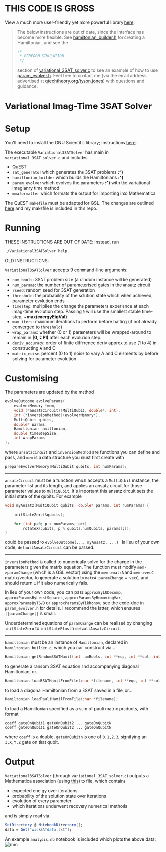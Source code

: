 THIS CODE IS GROSS
===================

View a much more user-friendly yet more powerful library [here](https://github.com/TysonRayJones/DissipativeRecompiler):





> The below instructions are out of date, since the interface has become more flexible.
> See [hamiltonian_builder.h](hamiltonian_builder.h) for creating a Hamiltonian, and see the 
> ```C
> /*
>  * PERFORM SIMULATION
>  */
> ```
> section of [variational_3SAT_solver.c](variational_3SAT_solver.c) to see an example of how to use [param_evolver.h](param_evolver.h).
> Feel free to contact me (via the email address advertised at [qtechtheory.org/tyson.jones](https://qtechtheory.org/person/tyson.jones/)) with questions and guidance.

Variational Imag-Time 3SAT Solver
========

# Setup

You'll need to install the GNU Scientific library; instructions [here](https://gist.github.com/TysonRayJones/af7bedcdb8dc59868c7966232b4da903).

The executable `Variational3SATSolver` has main in `variational_3SAT_solver.c` and includes
- QuEST
- `sat_generator` which generates the 3SAT problems **:^)**
- `hamiltonian_builder` which builds the Hamiltonians **:^)**
- `param_evolver` which evolves the parameters **:^)** with the variational imagianry time method
- `mmaformatter` which formats the output for importing into Mathematica

The QuEST `makefile` must be adapted for GSL. The changes are outlined [here](https://gist.github.com/TysonRayJones/af7bedcdb8dc59868c7966232b4da903) and my makefile is included in this repo.

# Running

THESE INSTRUCTIONS ARE OUT OF DATE: instead, run
```bash
./Variational3SATSolver help
```
OLD INSTRUCTIONS:

`Variational3SATSolver` accepts 9 command-line arguments:
- `num_bools`: 3SAT problem size (a random instance will be generated)
 - `num_params`: the number of parameterised gates in the ansatz circuit
 -  `rseed`: random seed for 3SAT generation 
 - `threshold`: the probability of the solution state which when achieved, parameter evolution ends
 - `timestep`: multiplies the change the parameters experience at each imag-time evolution step. Passing `0` will use the smallest stable time-step, ~**max(energyEigVal)**
 - `max_iters`: maximum iterations to perform before halting (if not already converged to `threshold`)
 -  `wrap_params`: whether (0 or 1) parameters will be wrapped-around to remain in **[0, 2 PI)** after each evolution step.
 - `deriv_accuracy`: order of finite difference deriv approx to use (1 to 4) in constructing A and C
 - `matrix_noise`: percent (0 to 1) noise to vary A and C elements by before solving for parameter evolution


# Customising

The parameters are updated by the method
```C
evolveOutcome evolveParams(
	evolverMemory *mem, 
	void (*ansatzCircuit)(MultiQubit, double*, int), 
	int (*inversionMethod)(evolverMemory*),
	MultiQubit qubits, 
	double* params, 
	Hamiltonian hamiltonian, 
	double timeStepSize, 
	int wrapParams
);
```
where `ansatzCircuit` and `inversionMethod` are functions you can define and pass, and `mem` is a data structure you must first create with
```C
prepareEvolverMemory(MultiQubit qubits, int numParams);
```
-------
 `ansatzCircuit` must be a function which accepts a `MultiQubit` instance, the parameter list and its length, and applies an ansatz circuit for those parameter values to `MultiQubit`. It's important this ansatz circuit sets the initial state of the qubits. For example
```C
void myAnsatz(MultiQubit qubits, double* params, int numParams) {
	
	initStateZero(&qubits);

	for (int p=0; p < numParams; p++)
		rotateX(qubits, p % qubits.numQubits, params[p]);
}
```
could be passed to ```evolveOutcome(..., myAnsatz, ...) ```
In lieu of your own code, `defaultAnsatzCircuit` can be passed.

-------

`inversionMethod` is called to numerically solve for the change in the parameters given the matrix equation.
The function must modify `mem->paramChange` (which is a GSL vector) using the `mem->matrA` and `mem->vecC` matrix/vector, to generate a solution to `matrA paramChange = vecC`, and should return `1` if it also numerically fails.

In lieu of your own code, you can pass `approxByLUDecomp`, `approxParamsByLeastSquares`, `approxParamsByRemovingVar`, `approxParamsByTSVD` or `approxParamsByTikhonov`; see the code-doc in `param_evolver.h` for details. I recommend the latter, which ensures `||paramChange||` is small.

Underdetermined equations of `paramChange` can be realised by changing `initStateZero` to `initStatePlus` in `defaultAnsatzCircuit`.

---------
`hamiltonian` must be an instance of `Hamiltonian`, declared in `hamiltonian_builder.c`, which you can construct via...

```C
Hamiltonian getRandom3SATHamil(int numBools, int **equ, int **sol, int *numClauses);
```

to generate a random 3SAT equation and accompanying diagonal Hamiltonian, or...

```C
Hamiltonian load3SATHamilFromFile(char *filename, int **equ, int **sol, int *numBools, int *numClauses);
```

to load a diagonal Hamiltonian from a 3SAT saved in a file, or...

```C
Hamiltonian loadPauliHamilFromFile(char *filename);
```

to load a Hamiltonian specified as a sum of pauli matrix products, with format
```CSV
coeff gateOnQubit1 gateOnQubit2 ... gateOnQubitN
coeff gateOnQubit1 gateOnQubit2 ... gateOnQubitN
```
where `coeff` is a double, `gateOnQubitn` is one of `0,1,2,3`, signifying an `I,X,Y,Z` gate on that qubit.

# Output

`Variational3SATSolver` (through `variational_3SAT_solver.c`) outputs a Mathematica association (using [this](https://gist.github.com/TysonRayJones/f25cb847aadd70aef3f5e0f8fae04947)) to file, which contains
- expected energy over iterations
- probability of the solution state over iterations
- evolution of every parameter
- which iterations underwent recovery numerical methods

and is simply read via 
```Mathematica 
SetDirectory @ NotebookDirectory[];
data = Get["wickSATdata.txt"];
```

An example `analysis.nb` notebook is included which plots the above data:
![mm](https://qtechtheory.org/wp-content/uploads/2018/04/example.png)
